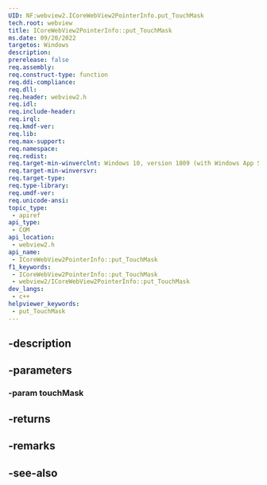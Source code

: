 ```yaml
---
UID: NF:webview2.ICoreWebView2PointerInfo.put_TouchMask
tech.root: webview
title: ICoreWebView2PointerInfo::put_TouchMask
ms.date: 09/20/2022
targetos: Windows
description: 
prerelease: false
req.assembly: 
req.construct-type: function
req.ddi-compliance: 
req.dll: 
req.header: webview2.h
req.idl: 
req.include-header: 
req.irql: 
req.kmdf-ver: 
req.lib: 
req.max-support: 
req.namespace: 
req.redist: 
req.target-min-winverclnt: Windows 10, version 1809 (with Windows App SDK 1.1 or later)
req.target-min-winversvr: 
req.target-type: 
req.type-library: 
req.umdf-ver: 
req.unicode-ansi: 
topic_type:
 - apiref
api_type:
 - COM
api_location:
 - webview2.h
api_name:
 - ICoreWebView2PointerInfo::put_TouchMask
f1_keywords:
 - ICoreWebView2PointerInfo::put_TouchMask
 - webview2/ICoreWebView2PointerInfo::put_TouchMask
dev_langs:
 - c++
helpviewer_keywords:
 - put_TouchMask
---
```


## -description

## -parameters

### -param touchMask

## -returns

## -remarks

## -see-also

